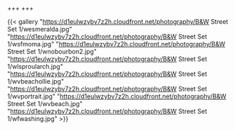 +++
+++

{{< gallery "https://d1eulwzybv7z2h.cloudfront.net/photography/B&W Street Set 1/wesmeralda.jpg" 
"https://d1eulwzybv7z2h.cloudfront.net/photography/B&W Street Set 1/wsfmoma.jpg" 
"https://d1eulwzybv7z2h.cloudfront.net/photography/B&W Street Set 1/wnobourbon2.jpg" 
"https://d1eulwzybv7z2h.cloudfront.net/photography/B&W Street Set 1/wlsproularch.jpg" 
"https://d1eulwzybv7z2h.cloudfront.net/photography/B&W Street Set 1/wvbeachollie.jpg" 
"https://d1eulwzybv7z2h.cloudfront.net/photography/B&W Street Set 1/wvportrait.jpg" 
"https://d1eulwzybv7z2h.cloudfront.net/photography/B&W Street Set 1/wvbeach.jpg"
"https://d1eulwzybv7z2h.cloudfront.net/photography/B&W Street Set 1/wfwashing.jpg" >}}